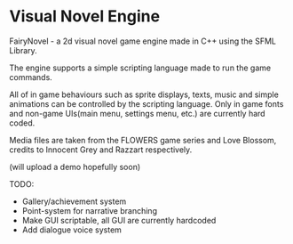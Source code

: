 # Visual Novel Engine
FairyNovel - a 2d visual novel game engine made in C++ using the SFML Library.

The engine supports a simple scripting language made to run the game commands.

All of in game behaviours such as sprite displays, texts, music and simple animations can be controlled by the scripting language.
Only in game fonts and non-game UIs(main menu, settings menu, etc.) are currently hard coded.

Media files are taken from the FLOWERS game series and Love Blossom, credits to Innocent Grey and Razzart respectively.

(will upload a demo hopefully soon)

TODO:
- Gallery/achievement system
- Point-system for narrative branching
- Make GUI scriptable, all GUI are currently hardcoded
- Add dialogue voice system
